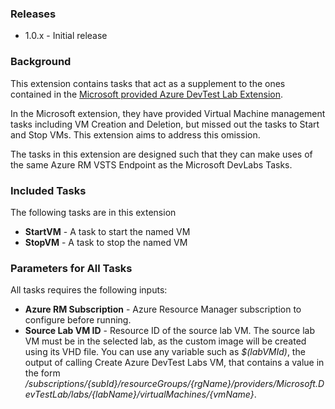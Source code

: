 ### Releases
- 1.0.x - Initial release

### Background

This extension contains tasks that act as a supplement to the ones contained in the [Microsoft provided Azure DevTest Lab Extension](https://marketplace.visualstudio.com/items?itemName=ms-azuredevtestlabs.tasks). 

In the Microsoft extension, they have provided Virtual Machine management tasks including VM Creation and Deletion, but missed out the tasks to Start and Stop VMs. This extension aims to address this omission.  

The tasks in this extension are designed such that they can make uses of the same Azure RM VSTS Endpoint as the Microsoft DevLabs Tasks.

### Included Tasks
The following tasks are in this extension
- **StartVM** - A task to start the named VM
- **StopVM** - A task to stop the named VM

### Parameters for All Tasks
All tasks requires the following inputs:

- **Azure RM Subscription** - Azure Resource Manager subscription to configure before running.
- **Source Lab VM ID** - Resource ID of the source lab VM. The source lab VM must be in the selected lab, as the custom image will be created using its VHD file. You can use any variable such as *$(labVMId)*, the output of calling Create Azure DevTest Labs VM, that contains a value in the form */subscriptions/{subId}/resourceGroups/{rgName}/providers/Microsoft.DevTestLab/labs/{labName}/virtualMachines/{vmName}*.

